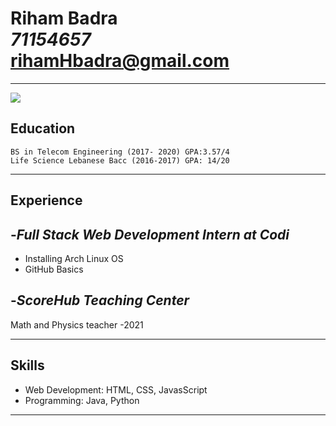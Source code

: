 # **Riham Badra** <br> _71154657_ <br> rihamHbadra@gmail.com
---
<image src="imagecheftt.jpg">

## **Education**
```
BS in Telecom Engineering (2017- 2020) GPA:3.57/4
Life Science Lebanese Bacc (2016-2017) GPA: 14/20
```
---
## **Experience**

-*Full Stack Web Development Intern at Codi*
-
* Installing Arch Linux OS
* GitHub Basics

-*ScoreHub Teaching Center*
-
Math and Physics teacher -2021 <br>


---
## **Skills**
* Web Development: HTML, CSS, JavasScript
* Programming: Java, Python
---
